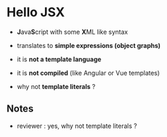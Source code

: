 <!-- .slide: class="center" -->

# Hello JSX

- **J**ava**S**cript with some **X**ML like syntax

- translates to **simple expressions (object graphs)**

- it is **not a template language**

- it is **not compiled** (like Angular or Vue templates)

- why not **template literals** ?

## Notes

- reviewer : yes, why not template literals ?
